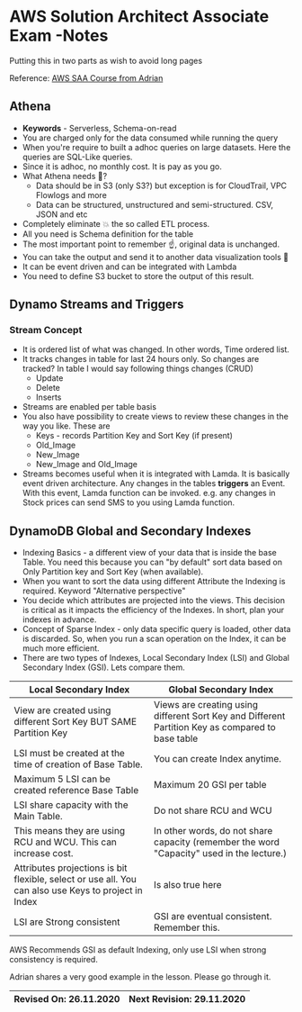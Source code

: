 # AWS Solution Architect Associate Exam -Notes

Putting this in two parts as wish to avoid long pages

Reference: [AWS SAA Course from Adrian](https:://learn.cantrill.io)

## Athena

* **Keywords** - Serverless, Schema-on-read
* You are charged only for the data consumed while running the query
* When you're require to built a adhoc queries on large datasets. Here the queries are SQL-Like queries. 
* Since it is adhoc, no monthly cost. It is pay as you go.
* What Athena needs :thinking:?
  * Data should be in S3 (only S3?) but exception is for CloudTrail, VPC Flowlogs and more
  * Data can be structured, unstructured and semi-structured. CSV, JSON and etc
* Completely eliminate :boom: the so called ETL process.
* All you need is Schema definition for the table
* The most important point to remember :point_up:, original data is unchanged.
* You can take the output and send it to another data visualization tools :thought_balloon:
* It can be event driven and can be integrated with Lambda
* You need to define S3 bucket to store the output of this result.

## Dynamo Streams and Triggers

### Stream Concept

* It is ordered list of what was changed. In other words, Time ordered list.
* It tracks changes in table for last 24 hours only. So changes are tracked? In table I would say following things changes (CRUD)
  * Update
  * Delete
  * Inserts
* Streams are enabled per table basis
* You also have possibility to create views to review these changes in the way you like. These are
  * Keys - records Partition Key and Sort Key (if present)
  * Old_Image
  * New_Image
  * New_Image and Old_Image
* Streams becomes useful when it is integrated with Lamda. It is basically event driven architecture. Any changes in the tables **triggers** an Event. With this event, Lamda function can be invoked. e.g. any changes in Stock prices can send SMS to you using Lamda function.

## DynamoDB Global and Secondary Indexes

* Indexing Basics - a different view of your data that is inside the base Table. You need this because you can "by default" sort data based on Only Partition key and Sort Key (when available). 
* When you want to sort the data using different Attribute the Indexing is required. Keyword "Alternative perspective"
* You decide which attributes are projected into the views. This decision is critical as it impacts the efficiency of the Indexes. In short, plan your indexes in advance.
* Concept of Sparse Index - only data specific query is loaded, other data is discarded. So, when you run a scan operation on the Index, it can be much more efficient.
* There are two types of Indexes, Local Secondary Index (LSI) and Global Secondary Index (GSI). Lets compare them.


Local Secondary Index | Global Secondary Index
----------------------| ----------------------
View are created using different Sort Key BUT SAME Partition Key | Views are creating using different Sort Key and Different Partition Key as compared to base table
LSI must be created at the time of creation of Base Table. | You can create Index anytime.
Maximum 5 LSI can be created reference Base Table | Maximum 20 GSI per table
LSI share capacity with the Main Table. | Do not share RCU and WCU
This means they are using RCU and WCU. This can increase cost. | In other words, do not share capacity (remember the word "Capacity" used in the lecture.)
Attributes projections is bit flexible, select or use all. You can also use Keys to project in Index | Is also true here
LSI are Strong consistent | GSI are eventual consistent. Remember this.

AWS Recommends GSI as default Indexing, only use LSI when strong consistency is required.

Adrian shares a very good example in the lesson. Please go through it.

**Revised On: 26.11.2020** | **Next Revision: 29.11.2020**
---------------------------| -----------------------------
